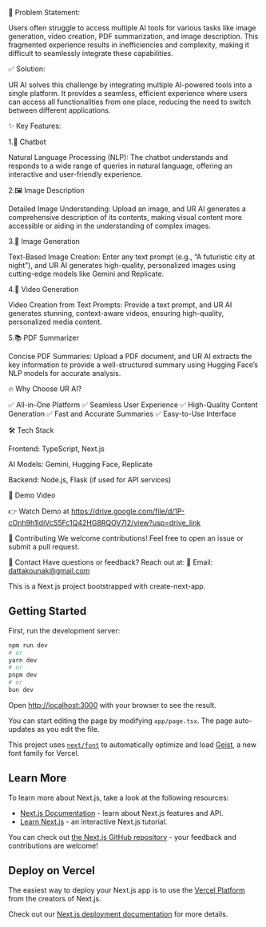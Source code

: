 🎯 Problem Statement:

Users often struggle to access multiple AI tools for various tasks like image generation, video creation, PDF summarization, and image description. This fragmented experience results in inefficiencies and complexity, making it difficult to seamlessly integrate these capabilities.

✅ Solution:

UR AI solves this challenge by integrating multiple AI-powered tools into a single platform. It provides a seamless, efficient experience where users can access all functionalities from one place, reducing the need to switch between different applications.

✨ Key Features:

1.🤖 Chatbot

Natural Language Processing (NLP): The chatbot understands and responds to a wide range of queries in natural language, offering an interactive and user-friendly experience.

2.🖼️ Image Description

Detailed Image Understanding: Upload an image, and UR AI generates a comprehensive description of its contents, making visual content more accessible or aiding in the understanding of complex images.

3.🎨 Image Generation

Text-Based Image Creation: Enter any text prompt (e.g., “A futuristic city at night”), and UR AI generates high-quality, personalized images using cutting-edge models like Gemini and Replicate.

4.🎥 Video Generation

Video Creation from Text Prompts: Provide a text prompt, and UR AI generates stunning, context-aware videos, ensuring high-quality, personalized media content.

5.📚 PDF Summarizer

Concise PDF Summaries: Upload a PDF document, and UR AI extracts the key information to provide a well-structured summary using Hugging Face’s NLP models for accurate analysis.

🔥 Why Choose UR AI?

✅ All-in-One Platform ✅ Seamless User Experience ✅ High-Quality Content Generation ✅ Fast and Accurate Summaries ✅ Easy-to-Use Interface

🛠️ Tech Stack

Frontend: TypeScript, Next.js

AI Models: Gemini, Hugging Face, Replicate

Backend: Node.js, Flask (if used for API services)

🎥 Demo Video

👉 Watch Demo at https://drive.google.com/file/d/1P-cOnh9h1IdiVcS5Fc1Q42HG8RQOV7I2/view?usp=drive_link

🤝 Contributing We welcome contributions! Feel free to open an issue or submit a pull request.

📧 Contact Have questions or feedback? Reach out at: 📩 Email: dattakounak@gmail.com

This is a Next.js project bootstrapped with create-next-app.
## Getting Started

First, run the development server:

```bash
npm run dev
# or
yarn dev
# or
pnpm dev
# or
bun dev
```

Open [http://localhost:3000](http://localhost:3000) with your browser to see the result.

You can start editing the page by modifying `app/page.tsx`. The page auto-updates as you edit the file.

This project uses [`next/font`](https://nextjs.org/docs/app/building-your-application/optimizing/fonts) to automatically optimize and load [Geist](https://vercel.com/font), a new font family for Vercel.

## Learn More

To learn more about Next.js, take a look at the following resources:

- [Next.js Documentation](https://nextjs.org/docs) - learn about Next.js features and API.
- [Learn Next.js](https://nextjs.org/learn) - an interactive Next.js tutorial.

You can check out [the Next.js GitHub repository](https://github.com/vercel/next.js) - your feedback and contributions are welcome!

## Deploy on Vercel

The easiest way to deploy your Next.js app is to use the [Vercel Platform](https://vercel.com/new?utm_medium=default-template&filter=next.js&utm_source=create-next-app&utm_campaign=create-next-app-readme) from the creators of Next.js.

Check out our [Next.js deployment documentation](https://nextjs.org/docs/app/building-your-application/deploying) for more details.
